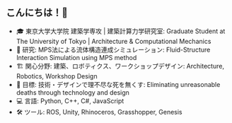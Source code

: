 ## こんにちは！👋
 
- 🎓 東京大学大学院 建築学専攻 | 建築計算力学研究室: Graduate Student at The University of Tokyo | Architecture & Computational Mechanics
- 🔬 研究: MPS法による流体構造連成シミュレーション: Fluid-Structure Interaction Simulation using MPS method
- 🏗️ 関心分野: 建築、ロボティクス、ワークショップデザイン: Architecture, Robotics, Workshop Design
- 🎯 目標: 技術・デザインで理不尽な死を無くす: Eliminating unreasonable deaths through technology and design
- 💻 言語: Python, C++, C#, JavaScript
- 🛠️ ツール: ROS, Unity, Rhinoceros, Grasshopper, Genesis
